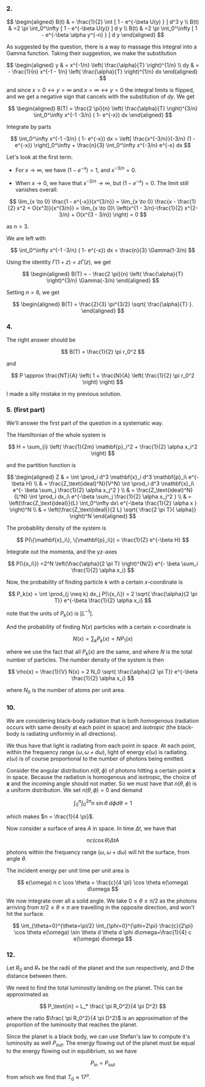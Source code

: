 
### 2. 

$$
\begin{aligned}
B(t) & = \frac{1}{2} \int [ 1 - e^{-\beta U(y) } ] d^3 y \\
B(t) & =2 \pi \int_0^\infty [ 1 - e^{-\beta U(y)} ] d y \\
B(t) & =2 \pi \int_0^\infty [ 1 - e^{-\beta \alpha y^{-n} } ] d y
\end{aligned}
$$

As suggested by the question, there is a way to massage this integral into a Gamma function. Taking their suggestion, we make the substitution

$$
\begin{aligned}
y & = x^{-1/n} \left( \frac{\alpha}{T} \right)^{1/n} \\
dy & = - \frac{1}{n} x^{-1 - 1/n} \left( \frac{\alpha}{T} \right)^{1/n}  dx
\end{aligned}
$$

and since $x = 0 \leftrightarrow y = \infty$ and $x = \infty \leftrightarrow y = 0$ the integral limits is flipped, and we get a negative sign that cancels with the substitution of $dy$. We get

$$
\begin{aligned}
B(T) = \frac{2 \pi}{n} \left( \frac{\alpha}{T} \right)^{3/n} \int_0^\infty x^{-1 -3/n} ( 1- e^{-x}) dx
\end{aligned}
$$

Integrate by parts

$$
\int_0^\infty x^{-1 -3/n} ( 1- e^{-x}) dx = \left[ \frac{x^{-3/n}}{-3/n} (1 - e^{-x}) \right]_0^\infty + \frac{n}{3} \int_0^\infty x^{-3/n} e^{-x} dx
$$

Let's look at the first term.

- For $x \to \infty$, we have $(1 - e^{-x}) = 1$, and $x^{-3/n} = 0$.

- When $x \to 0$, we have that $x^{-3/n} \to \infty$, but $(1 - e^{-x}) = 0$. The limit still vanishes overall:

$$
\lim_{x \to 0} \frac{1 - e^{-x}}{x^{3/n}} = \lim_{x \to 0} \frac{x - \frac{1}{2} x^2 + O(x^3)}{x^{3/n}} = \lim_{x \to 0}\ \left(x^{1 - 3/n}-\frac{1}{2} x^{2-3/n} + O(x^{3 - 3/n}) \right) = 0
$$

as $n > 3$.

We are left with

$$
\int_0^\infty x^{-1 -3/n} ( 1- e^{-x}) dx =  \frac{n}{3} \Gamma(1-3/n)
$$

Using the identity $\Gamma(1 + z) = z \Gamma(z)$, we get

$$
\begin{aligned}
B(T) = - \frac{2 \pi}{n} \left( \frac{\alpha}{T} \right)^{3/n} \Gamma(-3/n)
\end{aligned}
$$

Setting $n=6$, we get

$$
\begin{aligned}
B(T) = \frac{2}{3} \pi^{3/2} \sqrt{ \frac{\alpha}{T} }.
\end{aligned}
$$

### 4.

The right answer should be

$$
B(T) = \frac{1}{2} \pi r_0^2
$$

and

$$
P \approx \frac{NT}{A} \left( 1 + \frac{N}{A} \left( \frac{1}{2} \pi r_0^2 \right) \right)
$$

I made a silly mistake in my previous solution.

### 5. (first part)

We'll answer the first part of the question in a systematic way.

The Hamiltonian of the whole system is

$$
H = \sum_{i} \left( \frac{1}{2m} \mathbf{p}_i^2 + \frac{1}{2} \alpha x_i^2  \right)
$$

and the partition function is

$$
\begin{aligned}
Z & = \int \prod_i d^3 \mathbf{x}_i d^3 \mathbf{p}_i\ e^{-\beta H} \\
& = \frac{Z_\text{ideal}^N}{V^N} \int \prod_i d^3 \mathbf{x}_i\ e^{- \beta \sum_j  \frac{1}{2} \alpha x_j^2 } \\
& = \frac{Z_\text{ideal}^N}{L^N} \int \prod_i dx_i\ e^{-\beta   \sum_j \frac{1}{2} \alpha x_j^2 } \\
& =  \left(\frac{Z_\text{ideal}}{L} \int_0^\infty dx\ e^{-\beta \frac{1}{2} \alpha x } \right)^N \\
& = \left(\frac{Z_\text{ideal}}{2 L} \sqrt{ \frac{2 \pi T}{ \alpha}} \right)^N
\end{aligned}
$$

The probability density of the system is

$$
P(\{\mathbf{x}_i\}, \{\mathbf{p}_i\}) = \frac{1}{Z} e^{-\beta H}
$$

Integrate out the momenta, and the yz-axes

$$
P(\{x_i\}) =2^N \left(\frac{\alpha}{2 \pi T} \right)^{N/2} e^{- \beta \sum_i \frac{1}{2} \alpha x_i}
$$

Now, the probability of finding particle $k$ with a certain $x$-coordinate is

$$
P_k(x) = \int \prod_{j \neq k} dx_j P(\{x_i\}) = 2 \sqrt{ \frac{\alpha}{2 \pi T}} e^{-\beta \frac{1}{2} \alpha x_i}
$$

note that the units of $P_k(x)$ is $[L^{-1}]$. 



And the probability of finding $N(x)$ particles with a certain $x$-coordinate is

$$
N(x) = \sum_k P_k(x) = NP_1(x)
$$

where we use the fact that all $P_k(x)$ are the same, and where $N$ is the total number of particles. The number density of the system is then

$$
\rho(x) = \frac{1}{V} N(x) = 2 N_0 \sqrt{ \frac{\alpha}{2 \pi T}} e^{-\beta \frac{1}{2} \alpha x_i}
$$

where $N_0$ is the number of atoms per unit area.

### 10.

We are considering black-body radiation that is both *homogenous* (radiation occurs with same density at each point in space) and *isotropic* (the black-body is radiating uniformly in all directions).

We thus have that light is radiating from each point in space. At each point, within the frequency range $(\omega, \omega + d\omega)$, light of energy $e(\omega)$ is radiating. $e(\omega)$ is of course proportional to the number of photons being emitted.

Consider the angular distribution $n(\theta, \phi)$ of photons hitting a certain point $\mathbf{x}$ in space. Because the radiation is homogenous and isotropic, the choice of $\mathbf{x}$ and the incoming angle should not matter. So we must have that $n(\theta, \phi)$ is a uniform distribution. We set $n(\theta, \phi) = 0$ and demand

$$
\int_0^{\pi} \int_0^{2\pi} n\ \sin \theta\ d\phi d\theta = 1
$$

which makes $n = \frac{1}{4 \pi}$.

Now consider a surface of area $A$ in space. In time $\Delta t$, we have that 

$$
n c (\cos \theta) \Delta t A
$$

photons within the frequency range $(\omega, \omega + d\omega)$ will hit the surface, from angle $\theta$.

The incident energy per unit time per unit area is

$$
e(\omega) n c \cos \theta = \frac{c}{4 \pi} \cos \theta e(\omega) d\omega
$$

We now integrate over all a solid angle. We take $0 \leq \theta \leq \pi / 2$ as the photons arriving from $\pi/2 \leq \theta \leq \pi$ are travelling in the opposite direction, and won't hit the surface.

$$
\int_{\theta=0}^{\theta=\pi/2} \int_{\phi=0}^{\phi=2\pi} \frac{c}{2\pi} \cos \theta e(\omega) \sin \theta d \theta d \phi  d\omega=\frac{1}{4} c e(\omega) d\omega
$$

### 12.

Let $R_0$ and $R_*$ be the radii of the planet and the sun respectively, and $D$ the distance between them.

We need to find the total luminosity landing on the planet. This can be approximated as

$$
P_\text{in} = L_* \frac{ \pi R_0^2}{4 \pi D^2}
$$

where the ratio $\frac{ \pi R_0^2}{4 \pi D^2}$ is an approximation of the proportion of the luminosity that reaches the planet.

Since the planet is a black body, we can use Stefan's law to compute it's luminosity as well $P_\text{out}$. The energy flowing out of the planet must be equal to the energy flowing out in equilibrium, so we have

$$
P_\text{in} = P_\text{out}
$$

from which we find that $T_0 \approx 17^o$.

<!--stackedit_data:
eyJoaXN0b3J5IjpbMTM5ODgxNTMyMiwtMTY1NTM4MzQ0N119
-->
